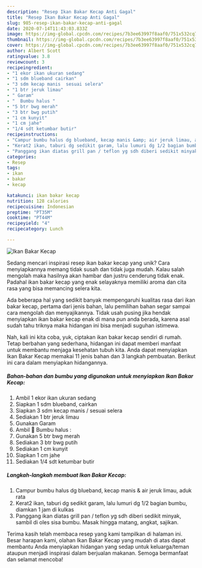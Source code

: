 ```yaml
---
description: "Resep Ikan Bakar Kecap Anti Gagal"
title: "Resep Ikan Bakar Kecap Anti Gagal"
slug: 985-resep-ikan-bakar-kecap-anti-gagal
date: 2020-07-14T11:43:03.833Z
image: https://img-global.cpcdn.com/recipes/7b3ee63997f8aaf0/751x532cq70/ikan-bakar-kecap-foto-resep-utama.jpg
thumbnail: https://img-global.cpcdn.com/recipes/7b3ee63997f8aaf0/751x532cq70/ikan-bakar-kecap-foto-resep-utama.jpg
cover: https://img-global.cpcdn.com/recipes/7b3ee63997f8aaf0/751x532cq70/ikan-bakar-kecap-foto-resep-utama.jpg
author: Albert Scott
ratingvalue: 3.8
reviewcount: 3
recipeingredient:
- "1 ekor ikan ukuran sedang"
- "1 sdm blueband cairkan"
- "3 sdm kecap manis  sesuai selera"
- "1 btr jeruk limau"
- " Garam"
- "  Bumbu halus "
- "5 btr bwg merah"
- "3 btr bwg putih"
- "1 cm kunyit"
- "1 cm jahe"
- "1/4 sdt ketumbar butir"
recipeinstructions:
- "Campur bumbu halus dg blueband, kecap manis &amp; air jeruk limau, aduk rata"
- "Kerat2 ikan, taburi dg sedikit garam, lalu lumuri dg 1/2 bagian bumbu, diamkan 1 jam di kulkas"
- "Panggang ikan diatas grill pan / teflon yg sdh diberi sedikit minyak, sambil di oles sisa bumbu. Masak hingga matang, angkat, sajikan."
categories:
- Resep
tags:
- ikan
- bakar
- kecap

katakunci: ikan bakar kecap 
nutrition: 128 calories
recipecuisine: Indonesian
preptime: "PT35M"
cooktime: "PT44M"
recipeyield: "4"
recipecategory: Lunch

---
```



![Ikan Bakar Kecap](https://img-global.cpcdn.com/recipes/7b3ee63997f8aaf0/751x532cq70/ikan-bakar-kecap-foto-resep-utama.jpg)

Sedang mencari inspirasi resep ikan bakar kecap yang unik? Cara menyiapkannya memang tidak susah dan tidak juga mudah. Kalau salah mengolah maka hasilnya akan hambar dan justru cenderung tidak enak. Padahal ikan bakar kecap yang enak selayaknya memiliki aroma dan cita rasa yang bisa memancing selera kita.



Ada beberapa hal yang sedikit banyak mempengaruhi kualitas rasa dari ikan bakar kecap, pertama dari jenis bahan, lalu pemilihan bahan segar sampai cara mengolah dan menyajikannya. Tidak usah pusing jika hendak menyiapkan ikan bakar kecap enak di mana pun anda berada, karena asal sudah tahu triknya maka hidangan ini bisa menjadi suguhan istimewa.


Nah, kali ini kita coba, yuk, ciptakan ikan bakar kecap sendiri di rumah. Tetap berbahan yang sederhana, hidangan ini dapat memberi manfaat untuk membantu menjaga kesehatan tubuh kita. Anda dapat menyiapkan Ikan Bakar Kecap memakai 11 jenis bahan dan 3 langkah pembuatan. Berikut ini cara dalam menyiapkan hidangannya.

<!--inarticleads1-->

##### Bahan-bahan dan bumbu yang digunakan untuk menyiapkan Ikan Bakar Kecap:

1. Ambil 1 ekor ikan ukuran sedang
1. Siapkan 1 sdm blueband, cairkan
1. Siapkan 3 sdm kecap manis / sesuai selera
1. Sediakan 1 btr jeruk limau
1. Gunakan  Garam
1. Ambil  🌸 Bumbu halus :
1. Gunakan 5 btr bwg merah
1. Sediakan 3 btr bwg putih
1. Sediakan 1 cm kunyit
1. Siapkan 1 cm jahe
1. Sediakan 1/4 sdt ketumbar butir




<!--inarticleads2-->

##### Langkah-langkah membuat Ikan Bakar Kecap:

1. Campur bumbu halus dg blueband, kecap manis &amp; air jeruk limau, aduk rata
1. Kerat2 ikan, taburi dg sedikit garam, lalu lumuri dg 1/2 bagian bumbu, diamkan 1 jam di kulkas
1. Panggang ikan diatas grill pan / teflon yg sdh diberi sedikit minyak, sambil di oles sisa bumbu. Masak hingga matang, angkat, sajikan.




Terima kasih telah membaca resep yang kami tampilkan di halaman ini. Besar harapan kami, olahan Ikan Bakar Kecap yang mudah di atas dapat membantu Anda menyiapkan hidangan yang sedap untuk keluarga/teman ataupun menjadi inspirasi dalam berjualan makanan. Semoga bermanfaat dan selamat mencoba!
